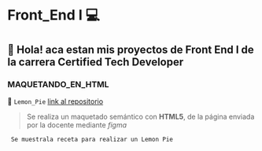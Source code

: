 # Front_End I 💻

## 👋 Hola! aca estan mis proyectos de Front End I de la carrera Certified Tech Developer

###  MAQUETANDO_EN_HTML 

🍋 `Lemon_Pie` [link al repositorio](https://github.com/fllorgarcia/Front_End)
 > Se realiza un maquetado  semántico con **HTML5**, de la página enviada por la docente mediante *figma*
    
     Se muestrala receta para realizar un Lemon Pie
 
